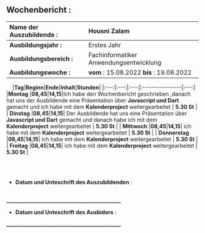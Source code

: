 ## Wochenbericht :
| **Name der Auszubildende :** | Housni Zalam |
|:--------|:--------|
| **Ausbildungsjahr :** | Erstes Jahr |   
| **Ausbildungsbereich :** | Fachinformatiker Anwendungsentwicklung |   
| **Ausbildungswoche :** | **vom** : 15.08.2022 **bis** : 19.08.2022 |

&nbsp;
&nbsp;
|**Tag**|**Beginn**|**Ende**|**Inhalt**|**Stunden**|
|:---:|:---:|:---:|:----------------|:---:|
|**Montag** |**08,45**|**14,15**|Ich habe den Wochenbericht geschrieben ,danach hat uns der Ausbildende eine Präsentation über **Javascript und Dart** gemacht und ich habe mit dem **Kalenderproject** weitergearbeitet | **5.30 St** |
| **Dinstag** |**08,45**|**14,15**| Der Ausbildende hat uns eine Präsentation über **Javascript und Dart** gemacht und danach habe ich mit dem **Kalenderproject**  weitergearbeitet | **5.30 St** |
| **Mittwoch** |**08,45**|**14,15**| ich habe mit dem **Kalenderproject** weitergearbeitet  | **5.30 St** |
| **Donnerstag** |**08,45**|**14,15**|  ich habe mit dem **Kalenderproject** weitergearbeitet   | **5.30 St** |
| **Freitag** |**08,45**|**14,15**| ich habe mit dem **Kalenderproject** weitergearbeitet  | **5.30 St** |

&nbsp;
\
&nbsp;
* **Datum und Unteschrift des Auszubildenden** :    
&nbsp;
&nbsp;

**_____________________________________________**
&nbsp;
&nbsp;
* **Datum und Unteschrift des Ausbiders** :
&nbsp;
&nbsp;

**_____________________________________________**



